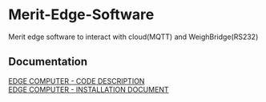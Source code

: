 # Merit-Edge-Software
Merit edge software to interact with cloud(MQTT) and WeighBridge(RS232)

## Documentation
[EDGE COMPUTER - CODE DESCRIPTION](./Documents/EDGE_COMPUTER_CODE_DESCRIPTION.pdf)  
[EDGE COMPUTER - INSTALLATION DOCUMENT](./Documents/EDGE_COMPUTER_INSTALLATION_DOCUMENT.pdf)


